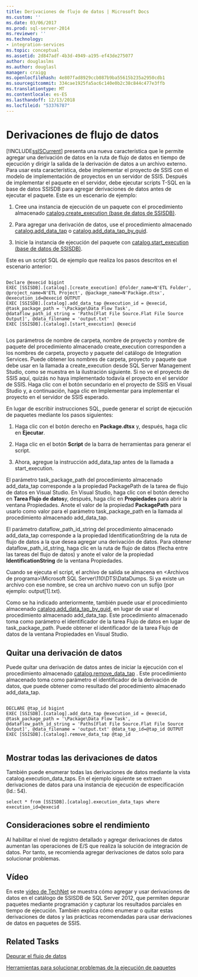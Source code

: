 ```yaml
---
title: Derivaciones de flujo de datos | Microsoft Docs
ms.custom: ''
ms.date: 03/06/2017
ms.prod: sql-server-2014
ms.reviewer: ''
ms.technology:
- integration-services
ms.topic: conceptual
ms.assetid: 2d847adf-4b3d-4949-a195-ef43de275077
author: douglaslms
ms.author: douglasl
manager: craigg
ms.openlocfilehash: 4e807fad8929ccb087b9ba55615b235a2950cdb1
ms.sourcegitcommit: 334cae1925fa5ac6c140e0b2c38c844c477e3ffb
ms.translationtype: MT
ms.contentlocale: es-ES
ms.lasthandoff: 12/13/2018
ms.locfileid: "53376787"
---
```

# <a name="data-flow-taps"></a>Derivaciones de flujo de datos
  [!INCLUDE[ssISCurrent](../includes/ssiscurrent-md.md)] presenta una nueva característica que le permite agregar una derivación de datos en la ruta de flujo de datos en tiempo de ejecución y dirigir la salida de la derivación de datos a un archivo externo. Para usar esta característica, debe implementar el proyecto de SSIS con el modelo de implementación de proyectos en un servidor de SSIS. Después de implementar el paquete en el servidor, debe ejecutar scripts T-SQL en la base de datos SSISDB para agregar derivaciones de datos antes de ejecutar el paquete. Este es un escenario de ejemplo:  
  
1.  Cree una instancia de ejecución de un paquete con el procedimiento almacenado [catalog.create_execution &#40;base de datos de SSISDB&#41;](/sql/integration-services/system-stored-procedures/catalog-create-execution-ssisdb-database).  
  
2.  Para agregar una derivación de datos, use el procedimiento almacenado [catalog.add_data_tap](/sql/integration-services/system-stored-procedures/catalog-add-data-tap) o [catalog.add_data_tap_by_guid](/sql/integration-services/system-stored-procedures/catalog-add-data-tap-by-guid).  
  
3.  Inicie la instancia de ejecución del paquete con [catalog.start_execution &#40;base de datos de SSISDB&#41;](/sql/integration-services/system-stored-procedures/catalog-start-execution-ssisdb-database).  
  
 Este es un script SQL de ejemplo que realiza los pasos descritos en el escenario anterior:  
  
```  
  
Declare @execid bigint  
EXEC [SSISDB].[catalog].[create_execution] @folder_name=N'ETL Folder', @project_name=N'ETL Project', @package_name=N'Package.dtsx', @execution_id=@execid OUTPUT  
EXEC [SSISDB].[catalog].add_data_tap @execution_id = @execid, @task_package_path = '\Package\Data Flow Task', @dataflow_path_id_string = 'Paths[Flat File Source.Flat File Source Output]', @data_filename = 'output.txt'  
EXEC [SSISDB].[catalog].[start_execution] @execid  
  
```  
  
 Los parámetros de nombre de carpeta, nombre de proyecto y nombre de paquete del procedimiento almacenado create_execution corresponden a los nombres de carpeta, proyecto y paquete del catálogo de Integration Services. Puede obtener los nombres de carpeta, proyecto y paquete que debe usar en la llamada a create_execution desde SQL Server Management Studio, como se muestra en la ilustración siguiente. Si no ve el proyecto de SSIS aquí, quizás no haya implementado todavía el proyecto en el servidor de SSIS. Haga clic con el botón secundario en el proyecto de SSIS en Visual Studio y, a continuación, haga clic en Implementar para implementar el proyecto en el servidor de SSIS esperado.  
  
 En lugar de escribir instrucciones SQL, puede generar el script de ejecución de paquetes mediante los pasos siguientes:  
  
1.  Haga clic con el botón derecho en **Package.dtsx** y, después, haga clic en **Ejecutar**.  
  
2.  Haga clic en el botón **Script** de la barra de herramientas para generar el script.  
  
3.  Ahora, agregue la instrucción add_data_tap antes de la llamada a start_execution.  
  
 El parámetro task_package_path del procedimiento almacenado add_data_tap corresponde a la propiedad PackagePath de la tarea de flujo de datos en Visual Studio. En Visual Studio, haga clic con el botón derecho en **Tarea Flujo de datos**y, después, haga clic en **Propiedades** para abrir la ventana Propiedades.  Anote el valor de la propiedad **PackagePath** para usarlo como valor para el parámetro task_package_path en la llamada al procedimiento almacenado add_data_tap.  
  
 El parámetro dataflow_path_id_string del procedimiento almacenado add_data_tap corresponde a la propiedad IdentificationString de la ruta de flujo de datos a la que desea agregar una derivación de datos. Para obtener dataflow_path_id_string, haga clic en la ruta de flujo de datos (flecha entre las tareas del flujo de datos) y anote el valor de la propiedad **IdentificationString** de la ventana Propiedades.  
  
 Cuando se ejecuta el script, el archivo de salida se almacena en \<Archivos de programa>\Microsoft SQL Server\110\DTS\DataDumps. Si ya existe un archivo con ese nombre, se crea un archivo nuevo con un sufijo (por ejemplo: output[1].txt).  
  
 Como se ha indicado anteriormente, también puede usar el procedimiento almacenado [catalog.add_data_tap_by_guid](/sql/integration-services/system-stored-procedures/catalog-add-data-tap-by-guid), en lugar de usar el procedimiento almacenado add_data_tap. Este procedimiento almacenado toma como parámetro el identificador de la tarea Flujo de datos en lugar de task_package_path. Puede obtener el identificador de la tarea Flujo de datos de la ventana Propiedades en Visual Studio.  
  
## <a name="removing-a-data-tap"></a>Quitar una derivación de datos  
 Puede quitar una derivación de datos antes de iniciar la ejecución con el procedimiento almacenado [catalog.remove_data_tap](/sql/integration-services/system-stored-procedures/catalog-remove-data-tap) . Este procedimiento almacenado toma como parámetro el identificador de la derivación de datos, que puede obtener como resultado del procedimiento almacenado add_data_tap.  
  
```  
  
DECLARE @tap_id bigint  
EXEC [SSISDB].[catalog].add_data_tap @execution_id = @execid, @task_package_path = '\Package\Data Flow Task', @dataflow_path_id_string = 'Paths[Flat File Source.Flat File Source Output]', @data_filename = 'output.txt' @data_tap_id=@tap_id OUTPUT  
EXEC [SSISDB].[catalog].remove_data_tap @tap_id  
  
```  
  
## <a name="listing-all-data-taps"></a>Mostrar todas las derivaciones de datos  
 También puede enumerar todas las derivaciones de datos mediante la vista catalog.execution_data_taps. En el ejemplo siguiente se extraen derivaciones de datos para una instancia de ejecución de especificación (Id.: 54).  
  
```  
select * from [SSISDB].[catalog].execution_data_taps where execution_id=@execid  
```  
  
## <a name="performance-consideration"></a>Consideraciones sobre el rendimiento  
 Al habilitar el nivel de registro detallado y agregar derivaciones de datos aumentan las operaciones de E/S que realiza la solución de integración de datos. Por tanto, se recomienda agregar derivaciones de datos solo para solucionar problemas.  
  
## <a name="video"></a>Vídeo  
 En este [vídeo de TechNet](https://technet.microsoft.com/sqlserver/dn600163) se muestra cómo agregar y usar derivaciones de datos en el catálogo de SSISDB de SQL Server 2012, que permiten depurar paquetes mediante programación y capturar los resultados parciales en tiempo de ejecución. También explica cómo enumerar o quitar estas derivaciones de datos y las prácticas recomendadas para usar derivaciones de datos en paquetes de SSIS.  
  
## <a name="related-tasks"></a>Related Tasks  
 [Depurar el flujo de datos](troubleshooting/debugging-data-flow.md)  
  
 [Herramientas para solucionar problemas de la ejecución de paquetes](troubleshooting/troubleshooting-tools-for-package-execution.md)  
  
  
